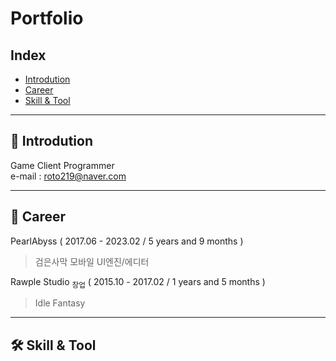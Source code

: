 # **Portfolio**
## **Index**
- [Introdution](#-introdution)
- [Career](#-career)
- [Skill & Tool](#-skill--tool)
---

## 👦 Introdution
Game Client Programmer <br>
e-mail : roto219@naver.com <br>

---

## 💼 Career 
PearlAbyss ( 2017.06 - 2023.02 / 5 years and 9 months )
> 검은사막 모바일
> UI엔진/에디터

Rawple Studio <sub>창업</sub> ( 2015.10 - 2017.02 / 1 years and 5 months )
> Idle Fantasy
---

## 🛠 Skill & Tool

